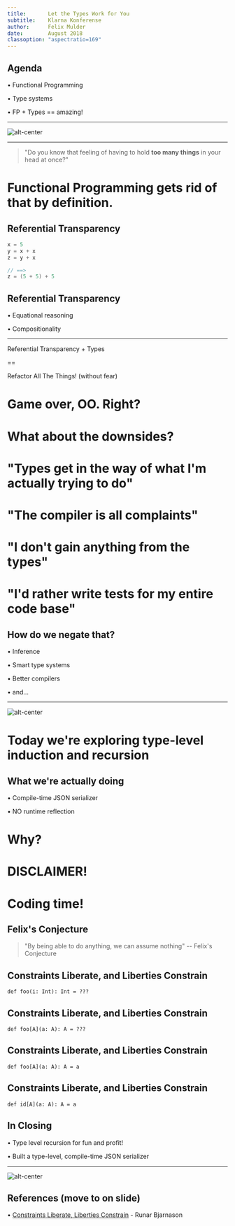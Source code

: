 ```yaml
---
title:       Let the Types Work for You
subtitle:    Klarna Konferense
author:      Felix Mulder
date:        August 2018
classoption: "aspectratio=169"
---
```


## Agenda
• Functional Programming

• Type systems

• FP + Types == amazing!

---

![alt-center](./fp-meme.png)

---

> "Do you know that feeling of having to hold **too many things** in your head at
> once?"

# Functional Programming gets rid of that by definition.

## Referential Transparency
  ```scala
  x = 5
  y = x + x
  z = y + x

  // ==>
  z = (5 + 5) + 5
  ```

## Referential Transparency
• Equational reasoning

• Compositionality

---

Referential Transparency + Types

==

Refactor All The Things! (without fear)

# Game over, OO. Right?

# What about the downsides?

# "Types get in the way of what I'm actually trying to do"

# "The compiler is all complaints"

# "I don't gain anything from the types"

# "I'd rather write tests for my entire code base"

## How do we negate that?
• Inference

• Smart type systems

• Better compilers

• and...

---

![alt-center](./from-the-types.jpg)

# Today we're exploring type-level induction and recursion

## What we're actually doing
• Compile-time JSON serializer

• NO runtime reflection

# Why?

# DISCLAIMER!

# Coding time!

## Felix's Conjecture
> "By being able to do anything, we can assume nothing" -- Felix's Conjecture

## Constraints Liberate, and Liberties Constrain
```tut:silent
def foo(i: Int): Int = ???
```

## Constraints Liberate, and Liberties Constrain
```tut:silent
def foo[A](a: A): A = ???
```

## Constraints Liberate, and Liberties Constrain
```tut:silent
def foo[A](a: A): A = a
```

## Constraints Liberate, and Liberties Constrain
```tut:silent
def id[A](a: A): A = a
```

## In Closing
• Type level recursion for fun and profit!

• Built a type-level, compile-time JSON serializer

---

![alt-center](./exit-12.png)

## References (move to on slide)
• [Constraints Liberate, Liberties Constrain](https://www.youtube.com/watch?v=GqmsQeSzMdw) - Runar Bjarnason
